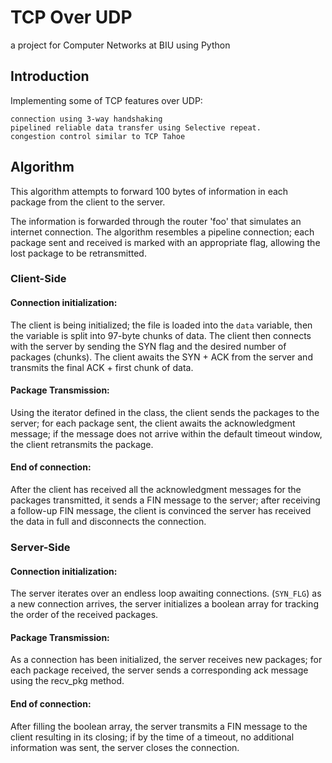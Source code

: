 # TCP Over UDP
a project for Computer Networks at BIU using Python

## Introduction
Implementing some of TCP features over UDP:

    connection using 3-way handshaking
    pipelined reliable data transfer using Selective repeat.
    congestion control similar to TCP Tahoe
 
## Algorithm
This algorithm attempts to forward 100 bytes of information in each package from the client to the server.

The information is forwarded through the router 'foo' that simulates an internet connection.
The algorithm resembles a pipeline connection; each package sent and received is marked with an appropriate flag, allowing the lost package to be retransmitted.

 ### Client-Side
 
#### Connection initialization:
The client is being initialized; the file is loaded into the `data` variable, then the variable is split into 97-byte chunks of data.
The client then connects with the server by sending the SYN flag and the desired number of packages (chunks).
The client awaits the SYN + ACK from the server and transmits the final ACK + first chunk of data.

#### Package Transmission:
Using the iterator defined in the class, the client sends the packages to the server; for each package sent, the client awaits the acknowledgment message; if the message does not arrive within the default timeout window, the client retransmits the package.


#### End of connection:
After the client has received all the acknowledgment messages for the packages transmitted, it sends a FIN message to the server; after receiving a follow-up FIN message, the client is convinced the server has received the data in full and disconnects the connection.

 ### Server-Side
 
 #### Connection initialization:
The server iterates over an endless loop awaiting connections. (`SYN_FLG`) as a new connection arrives, 
the server initializes a boolean array for tracking the order of the received packages.
 
  #### Package Transmission:
As a connection has been initialized, the server receives new packages; for each package received, the server sends a corresponding ack message using the recv_pkg method.
  
 #### End of connection:
After filling the boolean array, the server transmits a FIN message to the client resulting in its closing; if by the time of a timeout, no additional information was sent, the server closes the connection.
